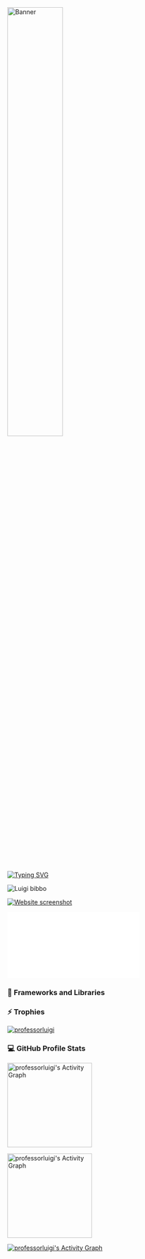 <img src="https://badgeapplication.onrender.com/spider-web-graph?categories=Jatin+A,Category%20B,Category%20C,Category%20D,Category%20E&values=5,3,7,2,6&width=600&height=600&scale=2&category_text_size=17" alt="Banner" width="50%" >


[![Typing SVG](https://readme-typing-svg.demolab.com/?lines=Luigi+Bibbo;Frontend+Developer;Compiler+Designer)](https://professorluigi.github.io)
<p align="left"> <img src="https://komarev.com/ghpvc/?username=professorluigi&label=Profile%20views&color=0e75b6&style=flat" alt="Luigi bibbo" /> </p>

[![Website screenshot](http://localhost:5000/image?name=John+Doe&color=red)](https://example.com)

[![Hack The Box Badge](hackthebox-badge.md)](https://app.hackthebox.com/profile/113818)


<h3>🧰 Frameworks and Libraries</h3>

  

<h3 > ⚡ Trophies</h3>

<p align="left"> <a href="https://github.com/ryo-ma/github-profile-trophy"><img src="https://github-profile-trophy.vercel.app/?username=professorluigi" alt="professorluigi" /></a> </p>




  <h3>💻 GitHub Profile Stats</h3>


 
 <a href="https://github.com/professorluigi"><img alt="professorluigi's Activity Graph"  src="https://github-readme-stats.vercel.app/api/top-langs/?username=professorluigi&langs_count=8&layout=compact&theme=react&hide_border=true&bg_color=1F222E&title_color=F85D7F&icon_color=F8D866&hide=Jupyter%20Notebook,Roff" height="192px" alt="professorluigi" /></a>
 
<a href="https://github.com/professorluigi"><img alt="professorluigi's Activity Graph" src="https://github-readme-stats.vercel.app/api/?username=professorluigi&show_icons=true&include_all_commits=true&count_private=true&theme=react&hide_border=true&bg_color=1F222E&title_color=F85D7F&icon_color=F8D866" height="192px" alt="professorluigi" /></a>

  <a href="https://github.com/professorluigi"><img alt="professorluigi's Activity Graph" src="https://github-readme-activity-graph.cyclic.app/graph/?username=professorluigi&bg_color=1F222E&color=F8D866&line=F85D7F&point=FFFFFF&hide_border=true" /></a>





